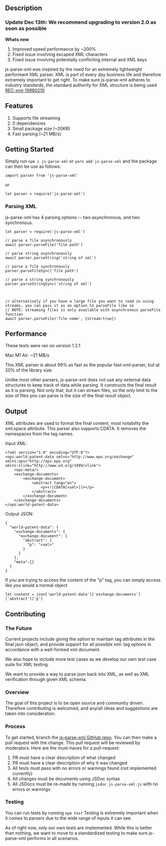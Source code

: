 ## **Description**
### **Update Dec 13th: We recommend upgrading to version 2.0 as soon as possible**
**Whats new**
1. Improved speed performance by ~200%
2. Fixed issue involving escaped XML characters
3. Fixed issue involving potentially conflicting internal and XML keys

js-parse-xml was inspired by the need for an extremely lightweight performant XML parser. XML is part of every day business life and therefore extremely important to get right. To make sure js-parse-xml adheres to industry standards, the standard authority for XML structure is being used [REC-xml-19980210](https://www.w3.org/TR/1998/REC-xml-19980210)

## **Features**

1. Supports file streaming
2. 0 dependencies
3. Small package size (~20KB)
4. Fast parsing (~21 MB/s)

## **Getting Started**
Simply run ```npm i js-parse-xml``` or ```yarn add js-parse-xml``` and the package can then be use as follows:

```
import parser from 'js-parse-xml'
``` 
or 
```
let parser = require('js-parse-xml')
```
### **Parsing XML**
js-parse-xml has 4 parsing options -- two asynchronous, and two synchronous.


```
let parser = require('js-parse-xml')

// parse a file asynchronously
await parser.parseFile('file path')

// parse string asynchronously
await parser.parseString('string of xml')

// parse a file synchronously
parser.parseFileSync('file path')

// parse a string synchronously
parser.parseStringSync('string of xml')



// alternatively if you have a large file you want to read in using streams, you can pass it as an option to parseFile like so
// NOTE: streaming files is only available with asynchronous parseFile function
await parser.parseFile('file name', {stream:true})
```


## **Performance**
These tests were ran on version 1.2.1

Mac M1 Air: ~21 MB/s

This XML parser is about 99% as fast as the popular fast-xml-parser, but at 20% of the library size.

Unlike most other parsers, js-parse-xml does not use any external data structures to keep track of data while parsing. It constructs the final result as it is parsing. Not only that, but it can stream files, so the only limit to the size of files you can parse is the size of the final result object.

## **Output**
XML attributes are used to format the final content, most notability the xml:space attribute. This parser also supports CDATA. It removes the namespaces from the tag names.

Input XML:
```
<?xml version="1.0" encoding="UTF-8"?>
<ops:world-patent-data xmlns="http://www.epo.org/exchange" xmlns:ops="http://ops.epo.org" xmlns:xlink="http://www.w3.org/1999/xlink">
    <ops:meta/>
    <exchange-documents>
        <exchange-document>
            <abstract lang="en">
                <p><![CDATA[<xml>]]></p>
            </abstract>
        </exchange-document>
    </exchange-documents>
</ops:world-patent-data>
```

Output JSON:
```
{
  "world-patent-data": {
    "exchange-documents": {
      "exchange-document": {
        "abstract": {
          "p": "<xml>"
        }
      }
    },
    "meta":{}
  }
}
```

If you are trying to access the content of the "p" tag, you can simply access like you would a normal object

```
let content = json['world-patent-data']['exchange-documents']['abstract']['p']
```


## **Contributing**
### The Future
Current projects include giving the option to maintain tag attributes in the final json object, and provide support for all possible xml: tag options in accordance with a well-formed xml document. 

We also hope to include more test cases as we develop our own test case suite for XML testing.

We want to provide a way to parse json back into XML, as well as XML verification through given XML schema.

### **Overview**
The goal of this project is to be open source and community driven. Therefore contributing is welcomed, and any/all ideas and suggestions are taken into consideration. 

### **Process**
To get started, branch the [js-parse-xml GitHub repo](https://github.com/JeremyMColegrove/XML-LNP). 
You can then make a pull request with the change. This pull request will be reviewed by moderators. Here are the must-haves for a pull-request:

1. PR must have a clear description of what changed
2. PR must have a clear description of why it was changed
3. All tests must pass with no errors or warnings found (not implemented currently)
4. All changes must be documents using JSDoc syntax
5. All JSDocs must be re-made by running ```jsdoc js-parse-xml.js``` with no errors or warnings

### **Testing**

You can run tests by running ```npm test```
Testing is extremely important when it comes to parsers due to the wide range of inputs it can see.

As of right now, only our own tests are implemented. While this is better than nothing, we want to move to a standardized testing to make sure js-parse-xml performs in all scenarios.






